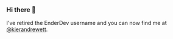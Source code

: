### Hi there 👋

I've retired the EnderDev username and you can now find me at [@kierandrewett](https://github.com/kierandrewett).
